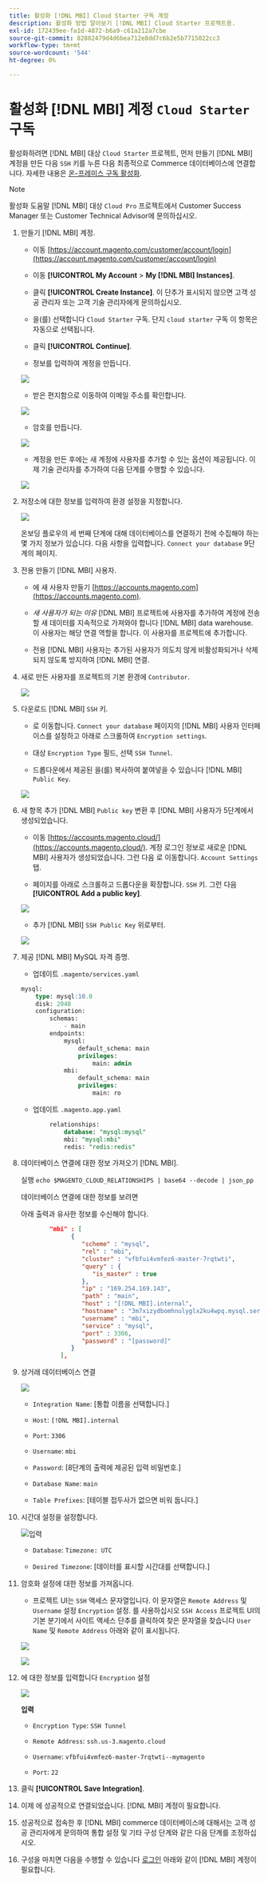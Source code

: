 ```yaml
---
title: 활성화 [!DNL MBI] Cloud Starter 구독 계정
description: 활성화 방법 알아보기 [!DNL MBI] Cloud Starter 프로젝트용.
exl-id: 172439ee-fa1d-4872-b6a9-c61a212a7cbe
source-git-commit: 82882479d4d6bea712e8dd7c6b2e5b7715022cc3
workflow-type: tm+mt
source-wordcount: '544'
ht-degree: 0%

---
```


# 활성화 [!DNL MBI] 계정 `Cloud Starter` 구독

활성화하려면 [!DNL MBI] 대상 `Cloud Starter` 프로젝트, 먼저 만들기 [!DNL MBI] 계정을 만든 다음 `SSH` 키를 누른 다음 최종적으로 Commerce 데이터베이스에 연결합니다. 자세한 내용은 [온-프레미스 구독 활성화](../getting-started/onpremise-activation.md).

>[!NOTE]
>
>활성화 도움말 [!DNL MBI] 대상 `Cloud Pro` 프로젝트에서 Customer Success Manager 또는 Customer Technical Advisor에 문의하십시오.

1. 만들기 [!DNL MBI] 계정.

   - 이동 [https://account.magento.com/customer/account/login](https://account.magento.com/customer/account/login)

   - 이동 **[!UICONTROL My Account** > **My [!DNL MBI] Instances]**.

   - 클릭 **[!UICONTROL Create Instance]**. 이 단추가 표시되지 않으면 고객 성공 관리자 또는 고객 기술 관리자에게 문의하십시오.

   - 을(를) 선택합니다 `Cloud Starter` 구독. 단지 `cloud starter` 구독 이 항목은 자동으로 선택됩니다.

   - 클릭 **[!UICONTROL Continue]**.

   - 정보를 입력하여 계정을 만듭니다.

   ![](../assets/create-account-2.png)

   - 받은 편지함으로 이동하여 이메일 주소를 확인합니다.

   ![](../assets/create-account-3.png)

   - 암호를 만듭니다.

   ![](../assets/create-account-4.png)

   - 계정을 만든 후에는 새 계정에 사용자를 추가할 수 있는 옵션이 제공됩니다. 이제 기술 관리자를 추가하여 다음 단계를 수행할 수 있습니다.

   ![](../assets/create-account-5.png)

1. 저장소에 대한 정보를 입력하여 환경 설정을 지정합니다.

   ![](../assets/create-account-6.png)

   온보딩 플로우의 세 번째 단계에 대해 데이터베이스를 연결하기 전에 수집해야 하는 몇 가지 정보가 있습니다. 다음 사항을 입력합니다. `Connect your database` 9단계의 페이지.

1. 전용 만들기 [!DNL MBI] 사용자.

   - 에 새 사용자 만들기 [https://accounts.magento.com](https://accounts.magento.com).

   - _새 사용자가 되는 이유_ [!DNL MBI] 프로젝트에 사용자를 추가하여 계정에 전송할 새 데이터를 지속적으로 가져와야 합니다 [!DNL MBI] data warehouse. 이 사용자는 해당 연결 역할을 합니다. 이 사용자를 프로젝트에 추가합니다.

   - 전용 [!DNL MBI] 사용자는 추가된 사용자가 의도치 않게 비활성화되거나 삭제되지 않도록 방지하여 [!DNL MBI] 연결.

1. 새로 만든 사용자를 프로젝트의 기본 환경에 `Contributor`.

   ![](../assets/create-account-7.png)

1. 다운로드 [!DNL MBI] `SSH` 키.

   - 로 이동합니다. `Connect your database` 페이지의 [!DNL MBI] 사용자 인터페이스를 설정하고 아래로 스크롤하여 `Encryption settings`.

   - 대상 `Encryption Type` 필드, 선택 `SSH Tunnel`.

   - 드롭다운에서 제공된 을(를) 복사하여 붙여넣을 수 있습니다 [!DNL MBI] `Public Key`.

   ![](../assets/create-account-8.png)

1. 새 항목 추가 [!DNL MBI] `Public key` 변환 후 [!DNL MBI] 사용자가 5단계에서 생성되었습니다.

   - 이동 [https://accounts.magento.cloud/](https://accounts.magento.cloud/). 계정 로그인 정보로 새로운 [!DNL MBI] 사용자가 생성되었습니다. 그런 다음 로 이동합니다. `Account Settings` 탭.

   - 페이지를 아래로 스크롤하고 드롭다운을 확장합니다. `SSH` 키. 그런 다음 **[!UICONTROL Add a public key]**.

   ![](../assets/create-account-9.png)

   - 추가 [!DNL MBI] `SSH Public Key` 위로부터.

   ![](../assets/create-account-10.png)

1. 제공 [!DNL MBI] MySQL 자격 증명.

   - 업데이트 `.magento/services.yaml`

   ```sql
   mysql:
       type: mysql:10.0
       disk: 2048
       configuration:
           schemas:
               - main
           endpoints:
               mysql:
                   default_schema: main
                   privileges:
                       main: admin
               mbi:
                   default_schema: main
                   privileges:
                       main: ro
   ```

   - 업데이트 `.magento.app.yaml`

   ```sql
           relationships:
               database: "mysql:mysql"
               mbi: "mysql:mbi"
               redis: "redis:redis"
   ```

1. 데이터베이스 연결에 대한 정보 가져오기 [!DNL MBI].

   실행
   `echo $MAGENTO_CLOUD_RELATIONSHIPS | base64 --decode | json_pp`

   데이터베이스 연결에 대한 정보를 보려면

   아래 출력과 유사한 정보를 수신해야 합니다.

   ```json
           "mbi" : [
                 {
                    "scheme" : "mysql",
                    "rel" : "mbi",
                    "cluster" : "vfbfui4vmfez6-master-7rqtwti",
                    "query" : {
                       "is_master" : true
                    },
                    "ip" : "169.254.169.143",
                    "path" : "main",
                    "host" : "[!DNL MBI].internal",
                    "hostname" : "3m7xizydbomhnulyglx2ku4wpq.mysql.service._.magentosite.cloud",
                    "username" : "mbi",
                    "service" : "mysql",
                    "port" : 3306,
                    "password" : "[password]"
                 }
              ],
   ```

1. 상거래 데이터베이스 연결

   ![](../assets/create-account-11.png)

   - `Integration Name`: [통합 이름을 선택합니다.]

   - `Host`: `[!DNL MBI].internal`

   - `Port`: `3306`

   - `Username`: `mbi`

   - `Password`: [8단계의 출력에 제공된 입력 비밀번호.]

   - `Database Name`: `main`

   - `Table Prefixes`: [테이블 접두사가 없으면 비워 둡니다.]

1. 시간대 설정을 설정합니다.

   ![입력](../assets/create-account-12.png)

   - `Database`: `Timezone: UTC`

   - `Desired Timezone`: [데이터를 표시할 시간대를 선택합니다.]

1. 암호화 설정에 대한 정보를 가져옵니다.

   - 프로젝트 UI는 `SSH` 액세스 문자열입니다. 이 문자열은 `Remote Address` 및 `Username` 설정 `Encryption` 설정. 를 사용하십시오 `SSH Access` 프로젝트 UI의 기본 분기에서 사이트 액세스 단추를 클릭하여 찾은 문자열을 찾습니다 `User Name` 및 `Remote Address` 아래와 같이 표시됩니다.

   ![](../assets/create-account-13.png)

   ![](../assets/create-account-14.png)

1. 에 대한 정보를 입력합니다 `Encryption` 설정

   ![](../assets/create-account-15.png)

   **입력**

   - `Encryption Type`: `SSH Tunnel`

   - `Remote Address`: `ssh.us-3.magento.cloud`

   - `Username`: `vfbfui4vmfez6-master-7rqtwti--mymagento`

   - `Port`: `22`

1. 클릭 **[!UICONTROL Save Integration]**.

1. 이제 에 성공적으로 연결되었습니다. [!DNL MBI] 계정이 필요합니다.

1. 성공적으로 접속한 후 [!DNL MBI] commerce 데이터베이스에 대해서는 고객 성공 관리자에게 문의하여 통합 설정 및 기타 구성 단계와 같은 다음 단계를 조정하십시오.

1. 구성을 마치면 다음을 수행할 수 있습니다 [로그인](../getting-started/sign-in.md) 아래와 같이 [!DNL MBI] 계정이 필요합니다.
